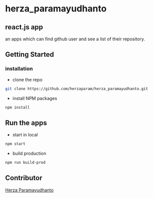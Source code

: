# herza_paramayudhanto
## react.js app

an apps which can find github user and see a list of their repository.

## Getting Started
### installation
- clone the repo
```sh
git clone https://github.com/herzaparam/herza_paramayudhanto.git
```
- install NPM packages
```sh
npm install
```

## Run the apps
- start in local
```sh
npm start
```
- build production
```sh
npm run build-prod
```

## Contributor
[Herza Paramayudhanto](https://github.com/herzaparam)
